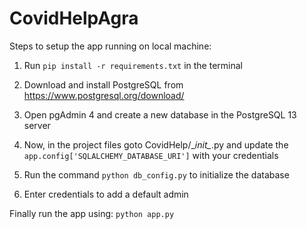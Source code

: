 # CovidHelpAgra

Steps to setup the app running on local machine:

1. Run `pip install -r requirements.txt` in the terminal

2. Download and install PostgreSQL from https://www.postgresql.org/download/

3. Open pgAdmin 4 and create a new database in the PostgreSQL 13 server

4. Now, in the project files goto CovidHelp/\__init\__.py and update the `app.config['SQLALCHEMY_DATABASE_URI']` with your credentials

5. Run the command `python db_config.py` to initialize the database

6. Enter credentials to add a default admin

Finally run the app using:
`python app.py`
